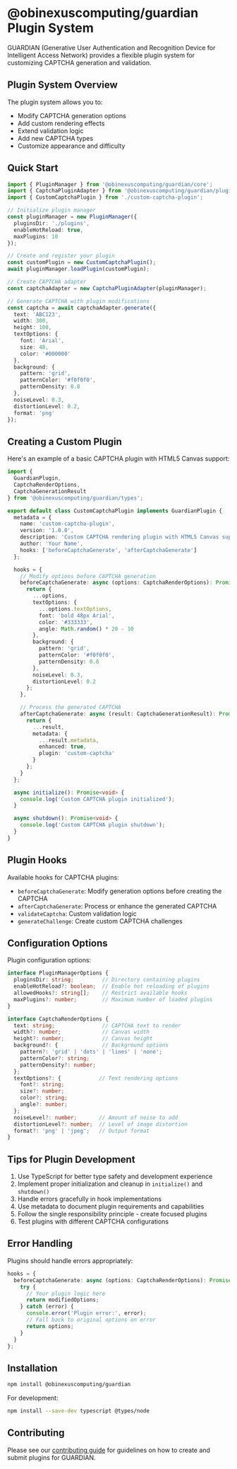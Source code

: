 # @obinexuscomputing/guardian Plugin System

GUARDIAN (Generative User Authentication and Recognition Device for Intelligent Access Network) provides a flexible plugin system for customizing CAPTCHA generation and validation.

## Plugin System Overview

The plugin system allows you to:
- Modify CAPTCHA generation options
- Add custom rendering effects
- Extend validation logic
- Add new CAPTCHA types
- Customize appearance and difficulty

## Quick Start

```typescript
import { PluginManager } from '@obinexuscomputing/guardian/core';
import { CaptchaPluginAdapter } from '@obinexuscomputing/guardian/plugins';
import { CustomCaptchaPlugin } from './custom-captcha-plugin';

// Initialize plugin manager
const pluginManager = new PluginManager({
  pluginsDir: './plugins',
  enableHotReload: true,
  maxPlugins: 10
});

// Create and register your plugin
const customPlugin = new CustomCaptchaPlugin();
await pluginManager.loadPlugin(customPlugin);

// Create CAPTCHA adapter
const captchaAdapter = new CaptchaPluginAdapter(pluginManager);

// Generate CAPTCHA with plugin modifications
const captcha = await captchaAdapter.generate({
  text: 'ABC123',
  width: 300,
  height: 100,
  textOptions: {
    font: 'Arial',
    size: 48,
    color: '#000000'
  },
  background: {
    pattern: 'grid',
    patternColor: '#f0f0f0',
    patternDensity: 0.8
  },
  noiseLevel: 0.3,
  distortionLevel: 0.2,
  format: 'png'
});
```

## Creating a Custom Plugin

Here's an example of a basic CAPTCHA plugin with HTML5 Canvas support:

```typescript
import { 
  GuardianPlugin, 
  CaptchaRenderOptions, 
  CaptchaGenerationResult 
} from '@obinexuscomputing/guardian/types';

export default class CustomCaptchaPlugin implements GuardianPlugin {
  metadata = {
    name: 'custom-captcha-plugin',
    version: '1.0.0',
    description: 'Custom CAPTCHA rendering plugin with HTML5 Canvas support',
    author: 'Your Name',
    hooks: ['beforeCaptchaGenerate', 'afterCaptchaGenerate']
  };

  hooks = {
    // Modify options before CAPTCHA generation
    beforeCaptchaGenerate: async (options: CaptchaRenderOptions): Promise<CaptchaRenderOptions> => {
      return {
        ...options,
        textOptions: {
          ...options.textOptions,
          font: 'bold 48px Arial',
          color: '#333333',
          angle: Math.random() * 20 - 10
        },
        background: {
          pattern: 'grid',
          patternColor: '#f0f0f0',
          patternDensity: 0.8
        },
        noiseLevel: 0.3,
        distortionLevel: 0.2
      };
    },

    // Process the generated CAPTCHA
    afterCaptchaGenerate: async (result: CaptchaGenerationResult): Promise<CaptchaGenerationResult> => {
      return {
        ...result,
        metadata: {
          ...result.metadata,
          enhanced: true,
          plugin: 'custom-captcha'
        }
      };
    }
  };

  async initialize(): Promise<void> {
    console.log('Custom CAPTCHA plugin initialized');
  }

  async shutdown(): Promise<void> {
    console.log('Custom CAPTCHA plugin shutdown');
  }
}
```

## Plugin Hooks

Available hooks for CAPTCHA plugins:

- `beforeCaptchaGenerate`: Modify generation options before creating the CAPTCHA
- `afterCaptchaGenerate`: Process or enhance the generated CAPTCHA
- `validateCaptcha`: Custom validation logic
- `generateChallenge`: Create custom CAPTCHA challenges

## Configuration Options

Plugin configuration options:

```typescript
interface PluginManagerOptions {
  pluginsDir: string;         // Directory containing plugins
  enableHotReload?: boolean;  // Enable hot reloading of plugins
  allowedHooks?: string[];    // Restrict available hooks
  maxPlugins?: number;        // Maximum number of loaded plugins
}

interface CaptchaRenderOptions {
  text: string;               // CAPTCHA text to render
  width?: number;             // Canvas width
  height?: number;            // Canvas height
  background?: {              // Background options
    pattern?: 'grid' | 'dots' | 'lines' | 'none';
    patternColor?: string;
    patternDensity?: number;
  };
  textOptions?: {            // Text rendering options
    font?: string;
    size?: number;
    color?: string;
    angle?: number;
  };
  noiseLevel?: number;       // Amount of noise to add
  distortionLevel?: number;  // Level of image distortion
  format?: 'png' | 'jpeg';   // Output format
}
```

## Tips for Plugin Development

1. Use TypeScript for better type safety and development experience
2. Implement proper initialization and cleanup in `initialize()` and `shutdown()`
3. Handle errors gracefully in hook implementations
4. Use metadata to document plugin requirements and capabilities
5. Follow the single responsibility principle - create focused plugins
6. Test plugins with different CAPTCHA configurations

## Error Handling

Plugins should handle errors appropriately:

```typescript
hooks = {
  beforeCaptchaGenerate: async (options: CaptchaRenderOptions): Promise<CaptchaRenderOptions> => {
    try {
      // Your plugin logic here
      return modifiedOptions;
    } catch (error) {
      console.error('Plugin error:', error);
      // Fall back to original options on error
      return options;
    }
  }
};
```

## Installation

```bash
npm install @obinexuscomputing/guardian
```

For development:
```bash
npm install --save-dev typescript @types/node
```

## Contributing

Please see our [contributing guide](CONTRIBUTING.md) for guidelines on how to create and submit plugins for GUARDIAN.